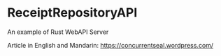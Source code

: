 # ReceiptRepositoryAPI
An example of Rust WebAPI Server

Article in English and Mandarin: https://concurrentseal.wordpress.com/
